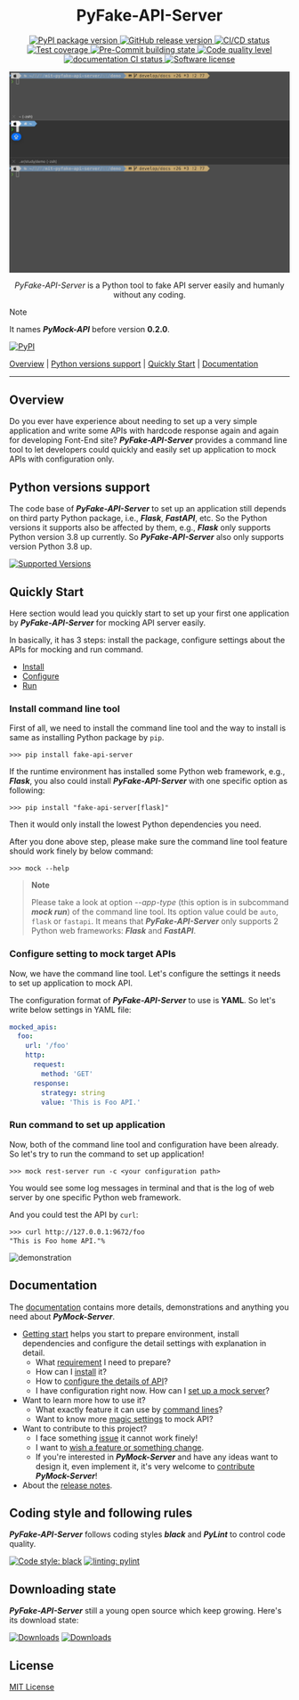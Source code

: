 <h1 align="center">
  PyFake-API-Server
</h1>

<p align="center">
  <a href="https://pypi.org/project/fake-api-server">
    <img src="https://img.shields.io/pypi/v/fake-api-server?color=%23099cec&amp;label=PyPI&amp;logo=pypi&amp;logoColor=white" alt="PyPI package version">
  </a>
  <a href="https://github.com/Chisanan232/PyFake-API-Server/releases">
    <img src="https://img.shields.io/github/release/Chisanan232/PyFake-API-Server.svg?label=Release&logo=github" alt="GitHub release version">
  </a>
  <a href="https://github.com/Chisanan232/PyFake-API-Server/actions/workflows/ci.yaml">
    <img src="https://github.com/Chisanan232/PyFake-API-Server/actions/workflows/ci.yaml/badge.svg" alt="CI/CD status">
  </a>
  <a href="https://codecov.io/gh/Chisanan232/PyFake-API-Server">
    <img src="https://codecov.io/gh/Chisanan232/PyFake-API-Server/graph/badge.svg?token=r5HJxg9KhN" alt="Test coverage">
  </a>
  <a href="https://results.pre-commit.ci/latest/github/Chisanan232/PyFake-API-Server/master">
    <img src="https://results.pre-commit.ci/badge/github/Chisanan232/PyFake-API-Server/master.svg" alt="Pre-Commit building state">
  </a>
  <a href="https://sonarcloud.io/summary/new_code?id=Chisanan232_PyFake-API-Server">
    <img src="https://sonarcloud.io/api/project_badges/measure?project=Chisanan232_PyFake-API-Server&metric=alert_status" alt="Code quality level">
  </a>
  <a href="https://chisanan232.github.io/PyMock-Server/stable/">
    <img src="https://github.com/Chisanan232/PyFake-API-Server/actions/workflows/documentation.yaml/badge.svg" alt="documentation CI status">
  </a>
  <a href="https://opensource.org/licenses/MIT">
    <img src="https://img.shields.io/badge/License-MIT-yellow.svg" alt="Software license">
  </a>

</p>

<img align="center" src="./docs/_images/pyfake-api-server_demonstration.gif" alt="pyfake-api-server demonstration" />

<p align="center">
  <em>PyFake-API-Server</em> is a Python tool to fake API server easily and humanly without any coding.
</p>

> [!NOTE]
> It names **_PyMock-API_** before version **0.2.0**.
>
> [![PyPI](https://img.shields.io/pypi/v/PyMock-API?color=%23099cec&amp;label=PyPI&amp;logo=pypi&amp;logoColor=white)](https://pypi.org/project/PyMock-API)

[Overview](#overview) | [Python versions support](#Python-versions-support) | [Quickly Start](#quickly-start) | [Documentation](#documentation)
<hr>


## Overview

Do you ever have experience about needing to set up a very simple application and write some APIs with hardcode response again and again
for developing Font-End site? **_PyFake-API-Server_** provides a command line tool to let developers could quickly and easily set up application
to mock APIs with configuration only.


## Python versions support

The code base of **_PyFake-API-Server_** to set up an application still depends on third party Python package, i.e., **_Flask_**, **_FastAPI_**,
etc. So the Python versions it supports also be affected by them, e.g., **_Flask_** only supports Python version 3.8 up currently. So
**_PyFake-API-Server_** also only supports version Python 3.8 up.

[![Supported Versions](https://img.shields.io/pypi/pyversions/fake-api-server.svg?logo=python&logoColor=FBE072)](https://pypi.org/project/fake-api-server)


## Quickly Start

Here section would lead you quickly start to set up your first one application by **_PyFake-API-Server_** for mocking API server easily.

In basically, it has 3 steps: install the package, configure settings about the APIs for mocking and run command.

* [Install](#install-command-line-tool)
* [Configure](#configure-setting-to-mock-target-apis)
* [Run](#run-command-to-set-up-application)

### Install command line tool

First of all, we need to install the command line tool and the way to install is same as installing Python package by ``pip``.

```console
>>> pip install fake-api-server
```

If the runtime environment has installed some Python web framework, e.g., **_Flask_**, you also could install **_PyFake-API-Server_**
with one specific option as following:

```console
>>> pip install "fake-api-server[flask]"
```

Then it would only install the lowest Python dependencies you need.

After you done above step, please make sure the command line tool feature should work finely by below command:

```console
>>> mock --help
```

> **Note**
>
> Please take a look at option _--app-type_ (this option is in subcommand **_mock run_**) of the command line tool. Its option
> value could be ``auto``, ``flask`` or ``fastapi``. It means that **_PyFake-API-Server_** only supports 2 Python web frameworks: **_Flask_**
> and **_FastAPI_**.

### Configure setting to mock target APIs

Now, we have the command line tool. Let's configure the settings it needs to set up application to mock API.

The configuration format of **_PyFake-API-Server_** to use is **YAML**. So let's write below settings in YAML file:

```yaml
mocked_apis:
  foo:
    url: '/foo'
    http:
      request:
        method: 'GET'
      response:
        strategy: string
        value: 'This is Foo API.'
```

### Run command to set up application

Now, both of the command line tool and configuration have been already. So let's try to run the command to set up application!

```console
>>> mock rest-server run -c <your configuration path>
```

You would see some log messages in terminal and that is the log of web server by one specific Python web framework.

And you could test the API by ``curl``:

```console
>>> curl http://127.0.0.1:9672/foo
"This is Foo home API."%
```

![demonstration](docs/_images/demonstration_pyfake-api-server_cli.gif)

## Documentation

The [documentation](https://chisanan232.github.io/PyMock-Server/stable/) contains more details, demonstrations and anything you need about **_PyMock-Server_**.

* [Getting start](https://chisanan232.github.io/PyMock-Server/stable/getting-started/version-requirements/) helps you start to prepare environment, install dependencies and configure the detail settings with explanation in detail.
    * What [requirement](https://chisanan232.github.io/PyMock-Server/stable/getting-started/version-requirements/) I need to prepare?
    * How can I [install](https://chisanan232.github.io/PyMock-Server/stable/getting-started/installation/) it?
    * How to [configure the details of API](https://chisanan232.github.io/PyMock-Server/stable/getting-started/configure-your-api/)?
    * I have configuration right now. How can I [set up a mock server](https://chisanan232.github.io/PyMock-Server/stable/getting-started/setup-web-server/)?
* Want to learn more how to use it?
    * What exactly feature it can use by [command lines](https://chisanan232.github.io/PyMock-Server/stable/command-line-usage/)?
    * Want to know more [magic settings](https://chisanan232.github.io/PyMock-Server/stable/configure-references/config-basic-info/) to mock API?
* Want to contribute to this project?
    * I face something [issue](https://chisanan232.github.io/PyMock-Server/stable/development/contributing/reporting-a-bug/) it cannot work finely!
    * I want to [wish a feature or something change](https://chisanan232.github.io/PyMock-Server/stable/development/contributing/requesting-a-feature/).
    * If you're interested in **_PyMock-Server_** and have any ideas want to design it, even implement it, it's very welcome to [contribute](https://chisanan232.github.io/PyMock-Server/stable/development/contributing/join_in_developing/) **_PyMock-Server_**!
* About the [release notes](https://chisanan232.github.io/PyMock-Server/latest/release_note/).


## Coding style and following rules

**_PyFake-API-Server_** follows coding styles **_black_** and **_PyLint_** to control code quality.

[![Code style: black](https://img.shields.io/badge/code%20style-black-000000.svg)](https://github.com/psf/black)
[![linting: pylint](https://img.shields.io/badge/linting-pylint-yellowgreen)](https://github.com/pylint-dev/pylint)


## Downloading state

**_PyFake-API-Server_** still a young open source which keep growing. Here's its download state:

[![Downloads](https://pepy.tech/badge/fake-api-server)](https://pepy.tech/project/fake-api-server)
[![Downloads](https://pepy.tech/badge/fake-api-server/month)](https://pepy.tech/project/fake-api-server)


## License

[MIT License](./LICENSE)
